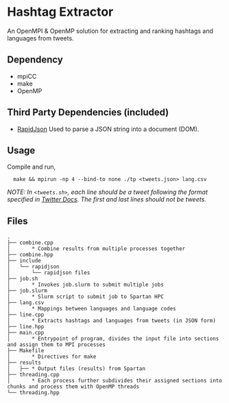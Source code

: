 # Hashtag Extractor
An OpenMPI & OpenMP solution for extracting and ranking hashtags and languages from tweets.

## Dependency
- mpiCC
- make
- OpenMP

## Third Party Dependencies (included) 
- [RapidJson](https://github.com/Tencent/rapidjson)
    Used to parse a JSON string into a document (DOM).

## Usage
Compile and run,
```shell
  make && mpirun -np 4 --bind-to none ./tp <tweets.json> lang.csv
```

_NOTE: In `<tweets.sh>`, each line should be a tweet following the format specified in [Twitter Docs](https://developer.twitter.com/en/docs/tweets/data-dictionary/overview/intro-to-tweet-json). The first and last lines should not be tweets._

## Files
```
.
├── combine.cpp
│       * Combine results from multiple processes together
├── combine.hpp
├── include
│   └── rapidjson
│       └── rapidjson files
├── job.sh
│       * Invokes job.slurm to submit multiple jobs
├── job.slurm
│       * Slurm script to submit job to Spartan HPC
├── lang.csv
│       * Mappings between languages and language codes
├── line.cpp
│       * Extracts hashtags and languages from tweets (in JSON form)
├── line.hpp
├── main.cpp
│       * Entrypoint of program, divides the input file into sections and assign them to MPI processes
├── Makefile
│       * Directives for make
├── results
│   ├── * Output files (results) from Spartan
├── threading.cpp
│       * Each process further subdivides their assigned sections into chunks and process them with OpenMP threads
└── threading.hpp
```

